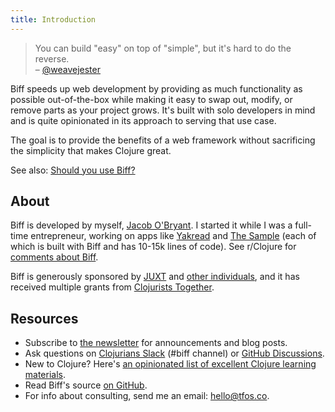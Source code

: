 ```yaml
---
title: Introduction
---
```


<blockquote>
<p>You can build "easy" on top of "simple", but it's hard to do the reverse.<br>
– <a href="https://github.com/ring-clojure/ring/issues/393#issuecomment-593005197">@weavejester</a></p>
</blockquote>

Biff speeds up web development by providing as much functionality as possible out-of-the-box while making it easy to
swap out, modify, or remove parts as your project grows. It's built with solo developers in mind and is quite
opinionated in its approach to serving that use case.

The goal is to provide the benefits of a web framework without sacrificing the simplicity that makes Clojure great.

See also: [Should you use Biff?](https://biffweb.com/p/should-you-use-biff/)

## About

Biff is developed by myself, [Jacob O'Bryant](https://tfos.co). I started it while I was a full-time entrepreneur,
working on apps like [Yakread](https://yakread.com/) and [The Sample](https://thesample.ai/) (each of which is built
with Biff and has 10-15k lines of code). See r/Clojure for
[comments about Biff](https://www.reddit.com/r/Clojure/search/?q=biff&restrict_sr=1&type=comment).

Biff is generously sponsored by [JUXT](https://www.juxt.pro/) and
[other individuals](https://github.com/sponsors/jacobobryant/), and it has received
multiple grants from [Clojurists Together](https://www.clojuriststogether.org/).

## Resources

- Subscribe to [the newsletter](/newsletter/) for announcements and blog posts.
- Ask questions on [Clojurians Slack](http://clojurians.net) (#biff channel) or
  [GitHub Discussions](https://github.com/jacobobryant/biff/discussions).
- New to Clojure? Here's [an opinionated list of excellent Clojure learning materials](https://gist.github.com/ssrihari/0bf159afb781eef7cc552a1a0b17786f).
- Read Biff's source [on GitHub](https://github.com/jacobobryant/biff).
- For info about consulting, send me an email: <hello@tfos.co>.
